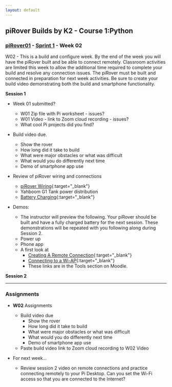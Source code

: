 ```yaml
---
layout: default
---
```

## piRover Builds by K2 - Course 1:Python

### [piRover01](../../) - [Sprint 1](../) - Week 02

W02 - This is a build and configure week. By the end of the week you will have the piRover built and be able to connect remotely. Classroom activities are limited this week to allow the additional time required to complete your build and resolve any connection issues. The piRover must be built and connected in preparation for next week activities. Be sure to create your build video demonstrating both the build and smartphone functionality.

**Session 1**

- Week 01 submitted? 
  - W01 Zip file with Pi worksheet - issues?
  - W01 Video - link to Zoom cloud recording - issues?
  - What cool Pi projects did you find?

- Build video due. 
  - Show the rover
  - How long did it take to build
  - What were major obstacles or what was difficult
  - What would you do differently next time
  - Demo of smartphone app use

- Review of piRover wiring and connections
  - [piRover Wiring](../../lessons/09/piRoverWiring.pdf){:target="_blank"}
  - Yahboom G1 Tank power distribution 
  - [Battery Charging](../../lessons/10/BatteryCharging.pdf){:target="_blank"}

- Demos:
  - The instructor will preview the following. Your piRover should be built and have a fully charged battery for the next session. These demonstrations will be repeated with you following along during Session 2.
  - Power up
  - Phone app
  - A first look at 
    - [Creating A Remote Connection](https://k2controls.github.io/RAMcommon/remote_desktop/CreatingARemoteConnection.pdf){:target="_blank"}
    - [Connecting to a Wi-AP](https://k2controls.github.io/RAMcommon/wifi/){:target="_blank"}
    - These links are in the Tools section on Moodle.


**Session 2**

<!-- - Build updates - issues? blockers? 
- Scrum videos due. Be sure to review and answer the three scrum questions. Lessons learned?
  - [Creating an NMC Zoom recording](../../resources/CreatingAZoomRecording.pdf){:target="_blank"}

- [Test and Deploy (Hybrid Robotics)](../../lessons/12/TestAndDeploy.docx)
  - This is an in-class activity. You do not need to submit the completed assignment document.

- [Build Validation - Part 1](../../lessons/13/BuildValidationPart1.docx)

  - **Video:** [Build Validation - Overview](https://youtu.be/RanVP2aGpzg){:target="_blank"}

- Connecting Remotely - a second look. 
  - This was previewed during the last session. Can you follow along to connect?
    - [Creating A Remote Connection](https://k2controls.github.io/RAMcommon/remote_desktop/CreatingARemoteConnection.pdf){:target="_blank"}
    - [Connecting to a Wi-AP](https://k2controls.github.io/RAMcommon/wifi/){:target="_blank"}
    - These links are in the Tools section on Moodle.
  - You must be able to connect by next Thursday. Submit "I can connect!" desktop image. 
   -->
---

### Assignments
- **W02** Assignments 
  - Build video due
    - Show the rover
    - How long did it take to build
    - What were major obstacles or what was difficult
    - What would you do differently next time
    - Demo of smartphone app use
  - Paste build video link to Zoom cloud recording to W02 Video 

- For next week...   
  - Review session 2 video on remote connections and practice connecting remotely to your Pi Desktop. Can you set the Wi-Fi access so that you are connected to the Internet?

   